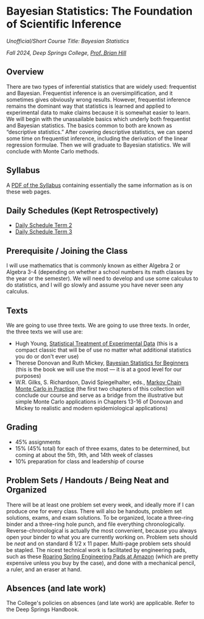 # Bayesian Statistics: The Foundation of Scientific Inference 

*Unofficial/Short Course Title: Bayesian Statistics*

*Fall 2024, Deep Springs College, [Prof. Brian Hill](https://brianhill.github.io)*

## Overview

There are two types of inferential statistics that are widely used: frequentist and Bayesian.
Frequentist inference is an oversimplification, and it sometimes gives obviously wrong results.
However, frequentist inference remains the dominant way that statistics is learned and applied
to experimental data to make claims because it is somewhat easier to learn. We will begin with the unassailable basics which underly
both frequentist and Bayesian statistics. The basics common to both are known as &ldquo;descriptive
statistics.&rdquo; After covering descriptive statistics, we can spend some time on frequentist inference,
including the derivation of the linear regression formulae. Then we will graduate to Bayesian
statistics. We will conclude with Monte Carlo methods.

## Syllabus

A [PDF of the Syllabus](./BayesianStatisticsSyllabus.pdf) containing essentially the same information as is on these web pages.

## Daily Schedules (Kept Retrospectively)

* [Daily Schedule Term 2](./daily_schedule_term_2.html)
* [Daily Schedule Term 3](./daily_schedule_term_3.html)

## Prerequisite / Joining the Class

I will use mathematics that is commonly known as either Algebra 2 or Algebra 3-4 (depending on whether a school numbers its math classes by the year or the semester). We will need to develop and use some calculus to do statistics, and I will go slowly and assume you have never seen any calculus.

## Texts

We are going to use three texts. We are going to use three texts. In order, the three texts we will use are:

* Hugh Young, [Statistical Treatment of Experimental Data](https://archive.org/details/H_D_Young__Statistical_Treatment_of_Experimental_Data/mode/1up) (this is a compact classic that will be of use no matter what additional statistics you do or don't ever use)
* Therese Donovan and Ruth Mickey, [Bayesian Statistics for Beginners](https://www.amazon.com/Bayesian-Statistics-Beginners-step-step/dp/0198841299) (this is the book we will use the most &mdash; it is at a good level for our purposes)
* W.R. Gilks, S. Richardson, David Spiegelhalter, eds., [Markov Chain Monte Carlo in Practice](https://www.routledge.com/Markov-Chain-Monte-Carlo-in-Practice/Gilks-Richardson-Spiegelhalter/p/book/9780412055515) (the first two chapters of this collection will conclude our course and serve as a bridge from the illustrative but simple Monte Carlo applications in Chapters 13-16 of Donovan and Mickey to realistic and modern epidemiological applications)

## Grading

* 45% assignments
* 15% (45% total) for each of three exams, dates to be determined, but coming at about the 5th, 9th, and 14th week of classes
* 10% preparation for class and leadership of course

## Problem Sets / Handouts / Being Neat and Organized

There will be at least one problem set every week, and ideally more if I can produce one for every class.
There will also be handouts, problem set solutions, exams, and exam solutions. To be organized, locate a three-ring binder and a three-ring hole punch, and file everything chronologically. Reverse-chronological is actually the most convenient, because you always open your binder to what you are currently working on. Problem sets should be *neat* and on standard 8 1/2 x 11 paper. Multi-page problem sets should be stapled. The nicest technical work is facilitated by engineering pads, such as these [Roaring Spring Engineering Pads at Amazon](https://www.amazon.com/Roaring-Signature-Collection-Covered-Engineering/dp/B09F724P4X) (which are pretty expensive unless you buy by the case), and done with a mechanical pencil, a ruler, and an eraser at hand.

## Absences (and late work)

The College's policies on absences (and late work) are applicable. Refer to the Deep Springs Handbook.
